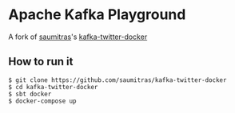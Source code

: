 # Apache Kafka Playground
A fork of [saumitras](https://github.com/saumitras)'s [kafka-twitter-docker](https://github.com/saumitras/kafka-twitter-docker)

## How to run it

```
$ git clone https://github.com/saumitras/kafka-twitter-docker
$ cd kafka-twitter-docker
$ sbt docker
$ docker-compose up
```